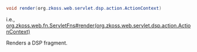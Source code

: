 ```java
void render(org.zkoss.web.servlet.dsp.action.ActionContext)
```

  
i.e.,
[org.zkoss.web.fn.ServletFns#render(org.zkoss.web.servlet.dsp.action.ActionContext)](https://www.zkoss.org/javadoc/latest/zk/org/zkoss/web/fn/ServletFns.html#render(org.zkoss.web.servlet.dsp.action.ActionContext))

Renders a DSP fragment.


